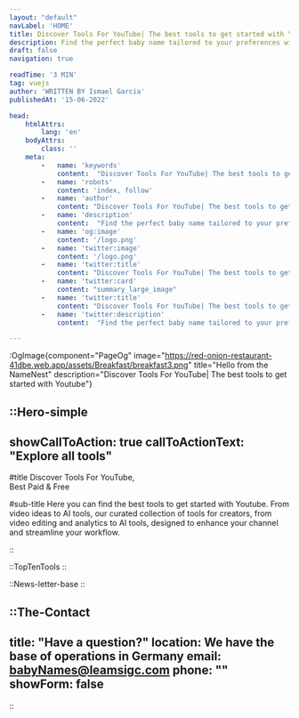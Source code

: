 ```yaml
---
layout: "default"
navLabel: 'HOME'
title: Discover Tools For YouTube| The best tools to get started with Youtube
description: Find the perfect baby name tailored to your preferences with NameNest! Explore unique, meaningful, and culturally significant baby names that match your style, values, and heritage.
draft: false
navigation: true

readTime: '3 MIN'
tag: vuejs
author: 'WRITTEN BY Ismael Garcia'
publishedAt: '15-06-2022'

head:
    htmlAttrs:
        lang: 'en'
    bodyAttrs:
        class: ''
    meta:
        -   name: 'keywords'
            content:  "Discover Tools For YouTube| The best tools to get started with Youtube"
        -   name: 'robots'
            content: 'index, follow'
        -   name: 'author'
            content: "Discover Tools For YouTube| The best tools to get started with Youtube"
        -   name: 'description'
            content:  "Find the perfect baby name tailored to your preferences with NameNest! Explore unique, meaningful, and culturally significant baby names that match your style, values, and heritage."
        -   name: 'og:image'
            content: '/logo.png'
        -   name: 'twitter:image'
            content: '/logo.png'
        -   name: 'twitter:title'
            content: "Discover Tools For YouTube| The best tools to get started with Youtube"
        -   name: 'twitter:card'
            content: "summary_large_image"
        -   name: 'twitter:title'
            content: "Discover Tools For YouTube| The best tools to get started with Youtube"
        -   name: 'twitter:description'
            content:  "Find the perfect baby name tailored to your preferences with NameNest! Explore unique, meaningful, and culturally significant baby names that match your style, values, and heritage."

---
```

:OgImage{component="PageOg" image="https://red-onion-restaurant-41dbe.web.app/assets/Breakfast/breakfast3.png" title="Hello from the NameNest" description="Discover Tools For YouTube| The best tools to get started with Youtube"}


::Hero-simple
---
showCallToAction: true
callToActionText: "Explore all tools"
---

#title
Discover Tools For YouTube, <br> Best <span class="text-green-500">Paid</span> & <span class="text-green-500">Free</span><br>

#sub-title
Here you can find the best tools to get started with Youtube. From video ideas to AI tools, our curated collection of tools for creators, from video editing and analytics to AI tools, designed to enhance your channel and streamline your workflow.

::


<div class='my-20'></div>

::TopTenTools
::


<div class='my-20'></div>

::News-letter-base
::
<div class='my-20'></div>

::The-Contact
---
title:  "Have a question?"
location: We have the base of operations in Germany
email: babyNames@leamsigc.com
phone: ""
showForm: false
---
::
